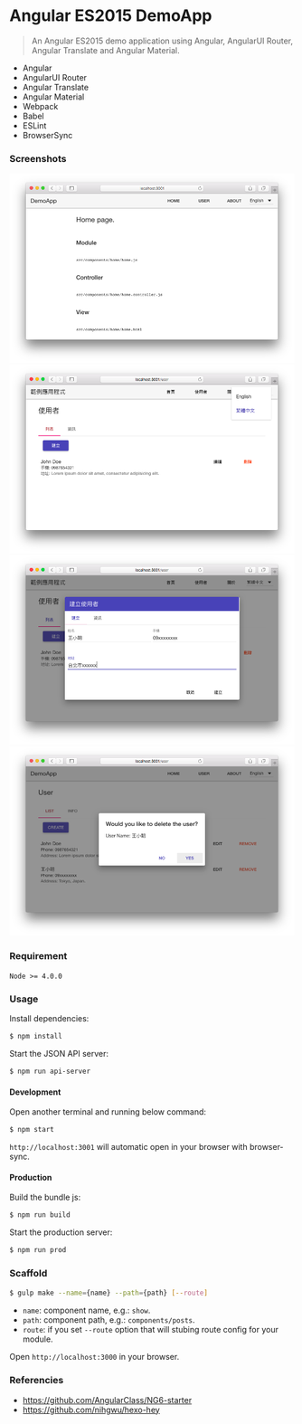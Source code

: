# Angular ES2015 DemoApp

> An Angular ES2015 demo application using Angular, AngularUI Router, Angular Translate and Angular Material.

- Angular
- AngularUI Router
- Angular Translate
- Angular Material
- Webpack
- Babel
- ESLint
- BrowserSync

### Screenshots

![](screenshots/01.png)
![](screenshots/02.png)
![](screenshots/03.png)
![](screenshots/04.png)

### Requirement

`Node >= 4.0.0`

### Usage

Install dependencies:
```sh
$ npm install
```

Start the JSON API server:
```sh
$ npm run api-server
```

#### Development

Open another terminal and running below command:
```sh
$ npm start
```

`http://localhost:3001` will automatic open in your browser with browser-sync.

#### Production

Build the bundle js:
```sh
$ npm run build
```

Start the production server:
```sh
$ npm run prod
```

### Scaffold

```sh
$ gulp make --name={name} --path={path} [--route]
```

- `name`: component name, e.g.: `show`.
- `path`: component path, e.g.: `components/posts`.
- `route`: if you set `--route` option that will stubing route config for your module.

Open `http://localhost:3000` in your browser.

### Referencies
- https://github.com/AngularClass/NG6-starter
- https://github.com/nihgwu/hexo-hey
